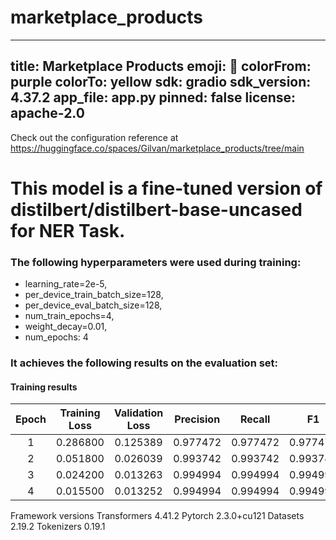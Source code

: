 # marketplace_products

---
title: Marketplace Products
emoji: 🚀
colorFrom: purple
colorTo: yellow
sdk: gradio
sdk_version: 4.37.2
app_file: app.py
pinned: false
license: apache-2.0
---

Check out the configuration reference at https://huggingface.co/spaces/Gilvan/marketplace_products/tree/main

# This model is a fine-tuned version of distilbert/distilbert-base-uncased for NER Task. 

### The following hyperparameters were used during training:

- learning_rate=2e-5,
- per_device_train_batch_size=128,
- per_device_eval_batch_size=128,
- num_train_epochs=4,
- weight_decay=0.01,
- num_epochs: 4

### It achieves the following results on the evaluation set:

#### Training results

| Epoch | Training Loss | Validation Loss | Precision |  Recall  |    F1    | Accuracy |
|:-----:|:-------------:|:---------------:|:---------:|:--------:|:--------:|:--------:|
|   1   |    0.286800   |     0.125389    |  0.977472 | 0.977472 | 0.977472 | 0.977472 |
|   2   |    0.051800   |     0.026039    |  0.993742 | 0.993742 | 0.993742 | 0.993742 |
|   3   |    0.024200   |     0.013263    |  0.994994 | 0.994994 | 0.994994 | 0.994994 |
|   4   |    0.015500   |     0.013252    |  0.994994 | 0.994994 | 0.994994 | 0.994994 |


Framework versions
Transformers 4.41.2
Pytorch 2.3.0+cu121
Datasets 2.19.2
Tokenizers 0.19.1
